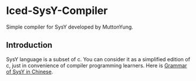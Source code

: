 # Iced-SysY-Compiler
Simple compiler for SysY developed by MuttonYung.

## Introduction

SysY language is a subset of c. You can consider it as a simplified edition of c, just in convenience of compiler programming learners. Here is [Grammar of SysY in Chinese](https://github.com/MuttonYung/Iced-SysY-Compiler/blob/main/doc/Grammar%20of%20SysY-ZH.pdf).


